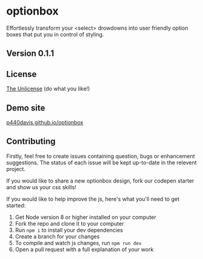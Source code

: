# optionbox

Effortlessly transform your &lt;select> drowdowns into user friendly option boxes that put you in control of styling.

## Version 0.1.1

## License

[The Unlicense](http://unlicense.org "unlicense.org") (do what you like!)

## Demo site

[p440davis.github.io/optionbox](http://p440davis.github.io/optionbox/)

## Contributing

Firstly, feel free to create issues containing question, bugs or enhancement suggestions. The status of each issue will be kept up-to-date in the relevent project.

If you would like to share a new optionbox design, fork our codepen starter and show us your css skills!

If you would like to help improve the js, here's what you'll need to get started:

1.  Get Node version 8 or higher installed on your computer
2.  Fork the repo and clone it to your computer
3.  Run `npm i` to install your dev dependencies
4.  Create a branch for your changes
5.  To compile and watch js changes, run `npm run dev`
6.  Open a pull request with a full explanation of your work
